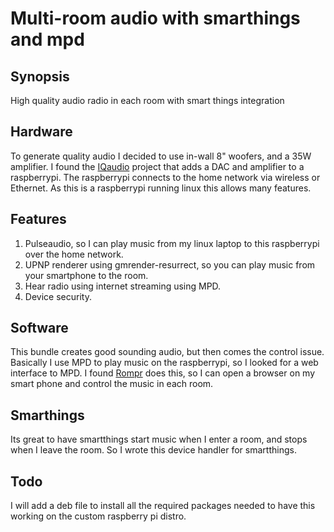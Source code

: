 # Multi-room audio with smarthings and mpd

## Synopsis
High quality audio radio in each room with smart things integration

## Hardware
To generate quality audio I decided to use in-wall 8" woofers, and a 35W amplifier.
I found the [IQaudio](http://iqaudio.co.uk/) project that adds a DAC and amplifier to a raspberrypi.
The raspberrypi connects to the home network via wireless or Ethernet.
As this is a raspberrypi running linux this allows many features.

## Features
1. Pulseaudio, so I can play music from my linux laptop to this raspberrypi over the home network.
2. UPNP renderer using gmrender-resurrect, so you can play music from your smartphone to the room.
3. Hear radio using internet streaming using MPD.
4. Device security.

## Software
This bundle creates good sounding audio, but then comes the control issue.
Basically I use MPD to play music on the raspberrypi, so I looked for a web interface to MPD.
I found [Rompr](https://sourceforge.net/projects/rompr/) does this, so I can open a browser on my smart phone and control the music in each room.

## Smarthings
Its great to have smartthings start music when I enter a room, and stops when I leave the room.
So I wrote this device handler for smartthings.

## Todo
I will add a deb file to install all the required packages needed to have this working on the custom raspberry pi distro.

